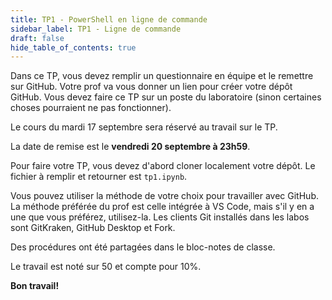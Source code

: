 ```yaml
---
title: TP1 - PowerShell en ligne de commande
sidebar_label: TP1 - Ligne de commande
draft: false
hide_table_of_contents: true
---
```


Dans ce TP, vous devez remplir un questionnaire en équipe et le remettre sur GitHub. Votre prof va vous donner un lien pour créer votre dépôt GitHub. Vous devez faire ce TP sur un poste du laboratoire (sinon certaines choses pourraient ne pas fonctionner).

Le cours du mardi 17 septembre sera réservé au travail sur le TP.

La date de remise est le **vendredi 20 septembre à 23h59**.

Pour faire votre TP, vous devez d'abord cloner localement votre dépôt. Le fichier à remplir et retourner est `tp1.ipynb`.

Vous pouvez utiliser la méthode de votre choix pour travailler avec GitHub. La méthode préférée du prof est celle intégrée à VS Code, mais s'il y en a une que vous préférez, utilisez-la. Les clients Git installés dans les labos sont GitKraken, GitHub Desktop et Fork.

Des procédures ont été partagées dans le bloc-notes de classe.

Le travail est noté sur 50 et compte pour 10%.

**Bon travail!**